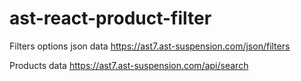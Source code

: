 # ast-react-product-filter

Filters options json data https://ast7.ast-suspension.com/json/filters

Products data https://ast7.ast-suspension.com/api/search
